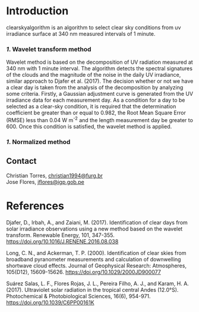 # Introduction
clearskyalgorithm is an algorithm to select clear sky conditions from uv irradiance surface at 340 nm measured intervals of 1 minute.

### ***1***. Wavelet transform method

Wavelet method is based on the decomposition of UV radiation measured at 340 nm with 1 minute interval.
The algorithm detects the spectral signatures of the clouds and the magnitude of the noise in the daily 
UV irradiance, similar approach to Djafer et al. (2017). The decision whether or not we have a clear day is taken from 
the analysis of the decomposition by analyzing some criteria. Firstly, a Gaussian adjustment curve is 
generated from the UV irradiance data for each measurement day. As a condition for a day to be selected 
as a clear-sky condition, it is required that the determination coefficient be greater than or equal to 0.982, 
the Root Mean Square Error (RMSE) less than 0.04 W m<sup>-2</sup> and the length measurement day be greater to 600. 
Once this condition is satisfied, the wavelet method is applied.

### ***1***. Normalized method


## Contact

Christian Torres, christian1994@furg.br <br>
Jose Flores, jflores@igp.gob.pe

# References

Djafer, D., Irbah, A., and Zaiani, M. (2017). Identification of clear days from solar irradiance observations using 
a new method based on the wavelet transform. Renewable Energy, 101, 347-355. https://doi.org/10.1016/J.RENENE.2016.08.038

Long, C. N., and Ackerman, T. P. (2000). Identification of clear skies from broadband pyranometer measurements and 
calculation of downwelling shortwave cloud effects. Journal of Geophysical Research: Atmospheres, 105(D12), 
15609-15626. https://doi.org/10.1029/2000JD900077

Suárez Salas, L. F., Flores Rojas, J. L., Pereira Filho, A. J., and Karam, H. A. (2017). Ultraviolet solar radiation 
in the tropical central Andes (12.0°S). Photochemical & Photobiological Sciences, 16(6), 954-971. 
https://doi.org/10.1039/C6PP00161K

